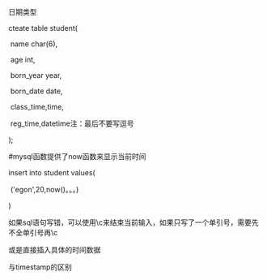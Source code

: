 日期类型

cteate table student(

​	name char(6),

​	age int,

​	born_year year,

​	born_date date,

​	class_time,time,

​	reg_time,datetime注：最后不要写逗号

);



#mysql函数提供了now函数来显示当前时间

insert into student values(

​	('egon',20,now()。。。)

)





如果sql语句写错，可以使用\c来结束当前输入，如果只写了一个单引号，需要先不全单引号再\c

或是直接插入具体的时间数据



与timestamp的区别


